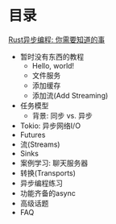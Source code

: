 # 目录
[Rust异步编程: 你需要知道的事](async-in-rust/_chapter.md)

- 暂时没有东西的教程
    - Hello, world!
    - 文件服务
    - 添加缓存
    - 添加流(Add Streaming)
- 任务模型
    - 背景: 同步 vs. 异步
- Tokio: 异步网络I/O
- Futures
- 流(Streams)
- Sinks
- 案例学习: 聊天服务器
- 转换(Transports)
- 异步编程练习
- 功能齐备的async
- 高级话题
- FAQ